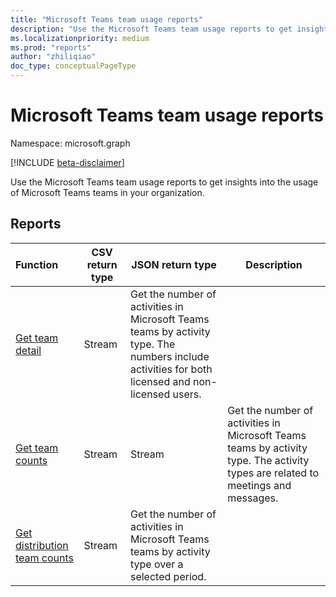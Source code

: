 ```yaml
---
title: "Microsoft Teams team usage reports"
description: "Use the Microsoft Teams team usage reports to get insights into the usage of Microsoft Teams teams in your organization."
ms.localizationpriority: medium
ms.prod: "reports"
author: "zhiliqiao"
doc_type: conceptualPageType
---
```


# Microsoft Teams team usage reports

Namespace: microsoft.graph

[!INCLUDE [beta-disclaimer](../../includes/beta-disclaimer.md)]

Use the Microsoft Teams team usage reports to get insights into the usage of Microsoft Teams teams in your organization.

## Reports

| Function | CSV return type | JSON return type | Description |
| :--------------------------------------- | --------------- | ---------------------------------------- | ---------------------------------------- |
| [Get team detail](../api/reportroot-getteamsteamactivitydetail.md) | Stream | Get the number of activities in Microsoft Teams teams by activity type. The numbers include activities for both licensed and non-licensed users. |
| [Get team counts](../api/reportroot-getteamsteamactivitycounts.md) | Stream | Stream | Get the number of activities in Microsoft Teams teams by activity type. The activity types are related to meetings and messages. |
| [Get distribution team counts](../api/reportroot-getteamsteamactivitydistributioncounts.md) | Stream | Get the number of activities in Microsoft Teams teams by activity type over a selected period. |


